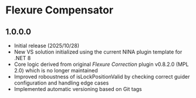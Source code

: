 ﻿# Flexure Compensator

## 1.0.0.0
- Initial release (2025/10/28)
- New VS solution initialized using the current NINA plugin template for .NET 8
- Core logic derived from original *Flexure Correction* plugin v0.8.2.0 (MPL 2.0) which is no longer maintained
- Improved roboustness of isLockPositionValid by checking correct guider configuration and handling edge cases
- Implemented automatic versioning based on Git tags